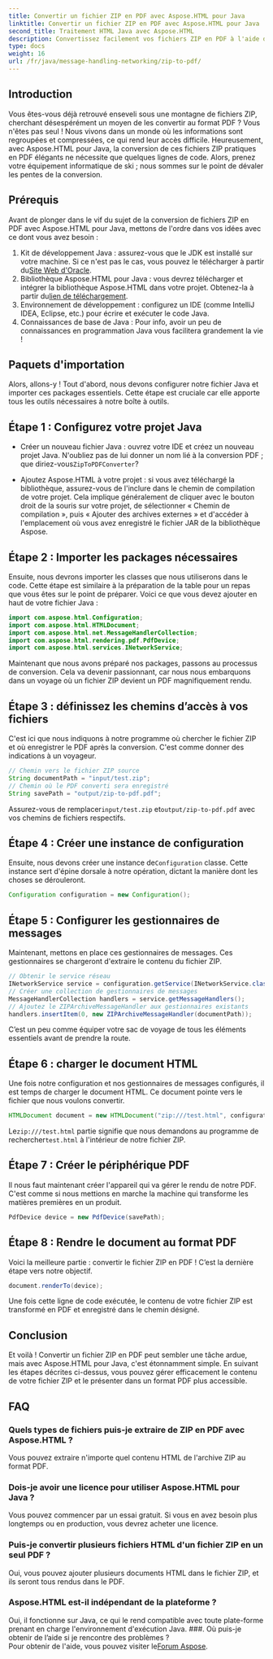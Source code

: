 ```yaml
---
title: Convertir un fichier ZIP en PDF avec Aspose.HTML pour Java
linktitle: Convertir un fichier ZIP en PDF avec Aspose.HTML pour Java
second_title: Traitement HTML Java avec Aspose.HTML
description: Convertissez facilement vos fichiers ZIP en PDF à l'aide d'Aspose.HTML pour Java avec ce guide étape par étape.
type: docs
weight: 16
url: /fr/java/message-handling-networking/zip-to-pdf/
---
```

## Introduction
Vous êtes-vous déjà retrouvé enseveli sous une montagne de fichiers ZIP, cherchant désespérément un moyen de les convertir au format PDF ? Vous n'êtes pas seul ! Nous vivons dans un monde où les informations sont regroupées et compressées, ce qui rend leur accès difficile. Heureusement, avec Aspose.HTML pour Java, la conversion de ces fichiers ZIP pratiques en PDF élégants ne nécessite que quelques lignes de code. Alors, prenez votre équipement informatique de ski ; nous sommes sur le point de dévaler les pentes de la conversion.
## Prérequis
Avant de plonger dans le vif du sujet de la conversion de fichiers ZIP en PDF avec Aspose.HTML pour Java, mettons de l'ordre dans vos idées avec ce dont vous avez besoin :
1.  Kit de développement Java : assurez-vous que le JDK est installé sur votre machine. Si ce n'est pas le cas, vous pouvez le télécharger à partir du[Site Web d'Oracle](https://www.oracle.com/java/technologies/javase-jdk11-downloads.html).
2.  Bibliothèque Aspose.HTML pour Java : vous devrez télécharger et intégrer la bibliothèque Aspose.HTML dans votre projet. Obtenez-la à partir du[lien de téléchargement](https://releases.aspose.com/html/java/).
3. Environnement de développement : configurez un IDE (comme IntelliJ IDEA, Eclipse, etc.) pour écrire et exécuter le code Java.
4. Connaissances de base de Java : Pour info, avoir un peu de connaissances en programmation Java vous facilitera grandement la vie !
## Paquets d'importation
Alors, allons-y ! Tout d'abord, nous devons configurer notre fichier Java et importer ces packages essentiels. Cette étape est cruciale car elle apporte tous les outils nécessaires à notre boîte à outils. 
## Étape 1 : Configurez votre projet Java
- Créer un nouveau fichier Java : ouvrez votre IDE et créez un nouveau projet Java. N'oubliez pas de lui donner un nom lié à la conversion PDF ; que diriez-vous`ZipToPDFConverter`?
  
- Ajoutez Aspose.HTML à votre projet : si vous avez téléchargé la bibliothèque, assurez-vous de l'inclure dans le chemin de compilation de votre projet. Cela implique généralement de cliquer avec le bouton droit de la souris sur votre projet, de sélectionner « Chemin de compilation », puis « Ajouter des archives externes » et d'accéder à l'emplacement où vous avez enregistré le fichier JAR de la bibliothèque Aspose.
## Étape 2 : Importer les packages nécessaires
Ensuite, nous devrons importer les classes que nous utiliserons dans le code. Cette étape est similaire à la préparation de la table pour un repas que vous êtes sur le point de préparer. Voici ce que vous devez ajouter en haut de votre fichier Java :
```java
import com.aspose.html.Configuration;
import com.aspose.html.HTMLDocument;
import com.aspose.html.net.MessageHandlerCollection;
import com.aspose.html.rendering.pdf.PdfDevice;
import com.aspose.html.services.INetworkService;
```
Maintenant que nous avons préparé nos packages, passons au processus de conversion. Cela va devenir passionnant, car nous nous embarquons dans un voyage où un fichier ZIP devient un PDF magnifiquement rendu. 
## Étape 3 : définissez les chemins d’accès à vos fichiers
C'est ici que nous indiquons à notre programme où chercher le fichier ZIP et où enregistrer le PDF après la conversion. C'est comme donner des indications à un voyageur.
```java
// Chemin vers le fichier ZIP source
String documentPath = "input/test.zip";
// Chemin où le PDF converti sera enregistré
String savePath = "output/zip-to-pdf.pdf";
```
 Assurez-vous de remplacer`input/test.zip` et`output/zip-to-pdf.pdf` avec vos chemins de fichiers respectifs.
## Étape 4 : Créer une instance de configuration
 Ensuite, nous devons créer une instance de`Configuration` classe. Cette instance sert d'épine dorsale à notre opération, dictant la manière dont les choses se dérouleront.
```java
Configuration configuration = new Configuration();
```
## Étape 5 : Configurer les gestionnaires de messages
Maintenant, mettons en place ces gestionnaires de messages. Ces gestionnaires se chargeront d'extraire le contenu du fichier ZIP. 
```java
// Obtenir le service réseau
INetworkService service = configuration.getService(INetworkService.class);
// Créer une collection de gestionnaires de messages
MessageHandlerCollection handlers = service.getMessageHandlers();
// Ajoutez le ZIPArchiveMessageHandler aux gestionnaires existants
handlers.insertItem(0, new ZIPArchiveMessageHandler(documentPath));
```
C’est un peu comme équiper votre sac de voyage de tous les éléments essentiels avant de prendre la route.
## Étape 6 : charger le document HTML
Une fois notre configuration et nos gestionnaires de messages configurés, il est temps de charger le document HTML. Ce document pointe vers le fichier que nous voulons convertir.
```java
HTMLDocument document = new HTMLDocument("zip:///test.html", configuration);
```
 Le`zip:///test.html` partie signifie que nous demandons au programme de rechercher`test.html` à l'intérieur de notre fichier ZIP.
## Étape 7 : Créer le périphérique PDF
Il nous faut maintenant créer l'appareil qui va gérer le rendu de notre PDF. C'est comme si nous mettions en marche la machine qui transforme les matières premières en un produit.
```java
PdfDevice device = new PdfDevice(savePath);
```
## Étape 8 : Rendre le document au format PDF
Voici la meilleure partie : convertir le fichier ZIP en PDF ! C’est la dernière étape vers notre objectif.
```java
document.renderTo(device);
```
Une fois cette ligne de code exécutée, le contenu de votre fichier ZIP est transformé en PDF et enregistré dans le chemin désigné.
## Conclusion
Et voilà ! Convertir un fichier ZIP en PDF peut sembler une tâche ardue, mais avec Aspose.HTML pour Java, c'est étonnamment simple. En suivant les étapes décrites ci-dessus, vous pouvez gérer efficacement le contenu de votre fichier ZIP et le présenter dans un format PDF plus accessible.
## FAQ
### Quels types de fichiers puis-je extraire de ZIP en PDF avec Aspose.HTML ?  
Vous pouvez extraire n'importe quel contenu HTML de l'archive ZIP au format PDF.
### Dois-je avoir une licence pour utiliser Aspose.HTML pour Java ?  
Vous pouvez commencer par un essai gratuit. Si vous en avez besoin plus longtemps ou en production, vous devrez acheter une licence.
### Puis-je convertir plusieurs fichiers HTML d'un fichier ZIP en un seul PDF ?  
Oui, vous pouvez ajouter plusieurs documents HTML dans le fichier ZIP, et ils seront tous rendus dans le PDF.
### Aspose.HTML est-il indépendant de la plateforme ?  
Oui, il fonctionne sur Java, ce qui le rend compatible avec toute plate-forme prenant en charge l'environnement d'exécution Java.
###. Où puis-je obtenir de l’aide si je rencontre des problèmes ?  
 Pour obtenir de l'aide, vous pouvez visiter le[Forum Aspose](https://forum.aspose.com/c/html/29).